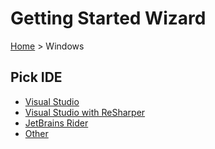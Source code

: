 <!--
GENERATED FILE - DO NOT EDIT
This file was generated by [MarkdownSnippets](https://github.com/SimonCropp/MarkdownSnippets).
Source File: /docs/mdsource/wiz/Windows.source.md
To change this file edit the source file and then run MarkdownSnippets.
-->

# Getting Started Wizard

[Home](/docs/wiz/readme.md) > Windows

## Pick IDE
 * [Visual Studio](Windows_VisualStudio.md)
 * [Visual Studio with ReSharper](Windows_VisualStudioWithReSharper.md)
 * [JetBrains Rider](Windows_Rider.md)
 * [Other](Windows_Other.md)
